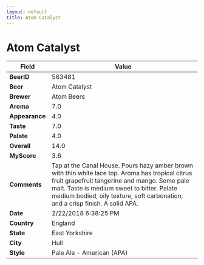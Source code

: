 ```yaml
---
layout: default
title: Atom Catalyst
---
```


# Atom Catalyst

| Field         | Value     |
|---------------|-----------|
| **BeerID** | 563481 |
| **Beer** | Atom Catalyst |
| **Brewer** | Atom Beers |
| **Aroma** | 7.0 |
| **Appearance** | 4.0 |
| **Taste** | 7.0 |
| **Palate** | 4.0 |
| **Overall** | 14.0 |
| **MyScore** | 3.6 |
| **Comments** | Tap at the Canal House. Pours hazy amber brown with thin white lace top. Aroma has tropical citrus fruit grapefruit tangerine and mango. Some pale malt. Taste is medium sweet to bitter. Palate medium bodied, oily texture, soft carbonation, and a crisp finish. A solid APA. |
| **Date** | 2/22/2018 6:38:25 PM |
| **Country** | England |
| **State** | East Yorkshire |
| **City** | Hull |
| **Style** | Pale Ale - American (APA) |

